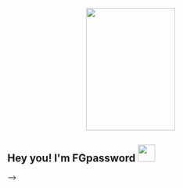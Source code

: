 <div align="center"><img src="https://github.com/Mo-Alsehli/Mo-Alsehli/assets/98949843/7b841857-16fb-422d-9297-be42e3eaf3a9" height = 250px width = 60%  /></div>

<h2> Hey you! I'm FGpassword <img src="https://media.giphy.com/media/hvRJCLFzcasrR4ia7z/giphy.gif" width="35"></h2>
-->
